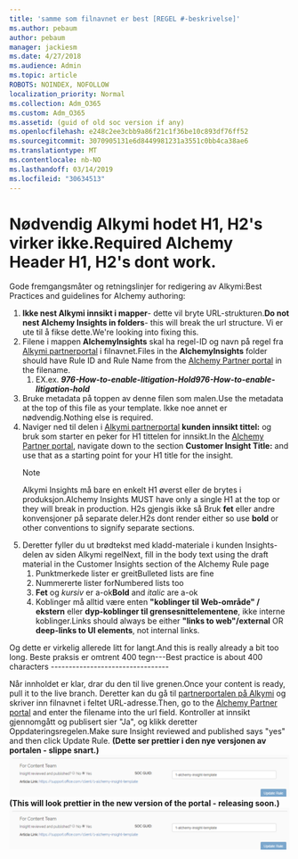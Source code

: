```yaml
---
title: 'samme som filnavnet er best [REGEL #-beskrivelse]'
ms.author: pebaum
author: pebaum
manager: jackiesm
ms.date: 4/27/2018
ms.audience: Admin
ms.topic: article
ROBOTS: NOINDEX, NOFOLLOW
localization_priority: Normal
ms.collection: Adm_O365
ms.custom: Adm_O365
ms.assetid: (guid of old soc version if any)
ms.openlocfilehash: e248c2ee3cbb9a86f21c1f36be10c893df76ff52
ms.sourcegitcommit: 3070905131e6d8449981231a3551c0bb4ca38ae6
ms.translationtype: MT
ms.contentlocale: nb-NO
ms.lasthandoff: 03/14/2019
ms.locfileid: "30634513"
---
```

# <a name="required-alchemy-header-h1-h2s-dont-work"></a><span data-ttu-id="24a0c-102">Nødvendig Alkymi hodet H1, H2's virker ikke.</span><span class="sxs-lookup"><span data-stu-id="24a0c-102">Required Alchemy Header H1, H2's dont work.</span></span>
<span data-ttu-id="24a0c-103">Gode fremgangsmåter og retningslinjer for redigering av Alkymi:</span><span class="sxs-lookup"><span data-stu-id="24a0c-103">Best Practices and guidelines for Alchemy authoring:</span></span>

1. <span data-ttu-id="24a0c-104">**Ikke nest Alkymi innsikt i mapper**- dette vil bryte URL-strukturen.</span><span class="sxs-lookup"><span data-stu-id="24a0c-104">**Do not nest Alchemy Insights in folders**- this will break the url structure.</span></span> <span data-ttu-id="24a0c-105">Vi er ute til å fikse dette.</span><span class="sxs-lookup"><span data-stu-id="24a0c-105">We're looking into fixing this.</span></span>
1. <span data-ttu-id="24a0c-106">Filene i mappen **AlchemyInsights** skal ha regel-ID og navn på regel fra [Alkymi partnerportal](https://alchemyportal.azurewebsites.net) i filnavnet.</span><span class="sxs-lookup"><span data-stu-id="24a0c-106">Files in the **AlchemyInsights** folder should have Rule ID and Rule Name from the [Alchemy Partner portal](https://alchemyportal.azurewebsites.net) in the filename.</span></span>
    1. <span data-ttu-id="24a0c-107">EX.</span><span class="sxs-lookup"><span data-stu-id="24a0c-107">ex.</span></span> <span data-ttu-id="24a0c-108">***976-How-to-enable-litigation-Hold***</span><span class="sxs-lookup"><span data-stu-id="24a0c-108">***976-How-to-enable-litigation-hold***</span></span>
1. <span data-ttu-id="24a0c-109">Bruke metadata på toppen av denne filen som malen.</span><span class="sxs-lookup"><span data-stu-id="24a0c-109">Use the metadata at the top of this file as your template.</span></span> <span data-ttu-id="24a0c-110">Ikke noe annet er nødvendig.</span><span class="sxs-lookup"><span data-stu-id="24a0c-110">Nothing else is required.</span></span>
1. <span data-ttu-id="24a0c-111">Naviger ned til delen i [Alkymi partnerportal](https://alchemyportal.azurewebsites.net) **kunden innsikt tittel:** og bruk som starter en peker for H1 tittelen for innsikt.</span><span class="sxs-lookup"><span data-stu-id="24a0c-111">In the [Alchemy Partner portal](https://alchemyportal.azurewebsites.net), navigate down to the section **Customer Insight Title:** and use that as a starting point for your H1 title for the insight.</span></span> 
    > [!NOTE]
    > <span data-ttu-id="24a0c-112">Alkymi Insights må bare en enkelt H1 øverst eller de brytes i produksjon.</span><span class="sxs-lookup"><span data-stu-id="24a0c-112">Alchemy Insights MUST have only a single H1 at the top or they will break in production.</span></span> <span data-ttu-id="24a0c-113">H2s gjengis ikke så Bruk **fet** eller andre konvensjoner på separate deler.</span><span class="sxs-lookup"><span data-stu-id="24a0c-113">H2s dont render either so use **bold** or other conventions to signify separate sections.</span></span>
1. <span data-ttu-id="24a0c-114">Deretter fyller du ut brødtekst med kladd-materiale i kunden Insights-delen av siden Alkymi regel</span><span class="sxs-lookup"><span data-stu-id="24a0c-114">Next, fill in the body text using the draft material in the Customer Insights section of the Alchemy Rule page</span></span>
    1. <span data-ttu-id="24a0c-115">Punktmerkede lister er greit</span><span class="sxs-lookup"><span data-stu-id="24a0c-115">Bulleted lists are fine</span></span>
    1. <span data-ttu-id="24a0c-116">Nummererte lister for</span><span class="sxs-lookup"><span data-stu-id="24a0c-116">Numbered lists too</span></span>
    1. <span data-ttu-id="24a0c-117">**Fet** og *kursiv* er a-ok</span><span class="sxs-lookup"><span data-stu-id="24a0c-117">**Bold** and *italic* are a-ok</span></span>
    1. <span data-ttu-id="24a0c-118">Koblinger må alltid være enten **"koblinger til Web-område" / ekstern** eller **dyp-koblinger til grensesnittelementene**, ikke interne koblinger.</span><span class="sxs-lookup"><span data-stu-id="24a0c-118">Links should always be either **"links to web"/external** OR **deep-links to UI elements**, not internal links.</span></span>

<span data-ttu-id="24a0c-119">Og dette er virkelig allerede litt for langt.</span><span class="sxs-lookup"><span data-stu-id="24a0c-119">And this is really already a bit too long.</span></span> <span data-ttu-id="24a0c-120">Beste praksis er omtrent 400 tegn---</span><span class="sxs-lookup"><span data-stu-id="24a0c-120">Best practice is about 400 characters ---------------------------------</span></span>

<span data-ttu-id="24a0c-121">Når innholdet er klar, drar du den til live grenen.</span><span class="sxs-lookup"><span data-stu-id="24a0c-121">Once your content is ready, pull it to the live branch.</span></span> <span data-ttu-id="24a0c-122">Deretter kan du gå til [partnerportalen på Alkymi](https://alchemyportal.azurewebsites.net) og skriver inn filnavnet i feltet URL-adresse.</span><span class="sxs-lookup"><span data-stu-id="24a0c-122">Then, go to the [Alchemy Partner portal](https://alchemyportal.azurewebsites.net) and enter the filename into the url field.</span></span> <span data-ttu-id="24a0c-123">Kontroller at innsikt gjennomgått og publisert sier "Ja", og klikk deretter Oppdateringsregelen.</span><span class="sxs-lookup"><span data-stu-id="24a0c-123">Make sure Insight reviewed and published says "yes" and then click Update Rule.</span></span> <span data-ttu-id="24a0c-124">**(Dette ser prettier i den nye versjonen av portalen - slippe snart.)** 
 ![URL-adresse-feltet](media/for-content-team.PNG)</span><span class="sxs-lookup"><span data-stu-id="24a0c-124">**(This will look prettier in the new version of the portal - releasing soon.)**
![url field](media/for-content-team.PNG)</span></span>

